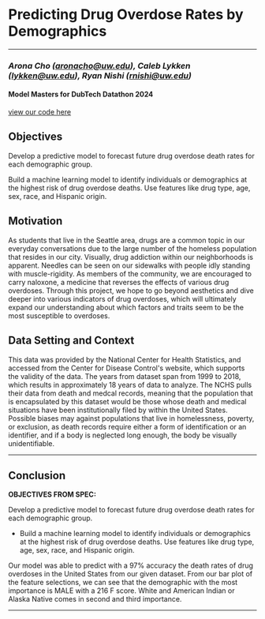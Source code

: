# **Predicting Drug Overdose Rates by Demographics**
___

### *Arona Cho (aronacho@uw.edu), Caleb Lykken (lykken@uw.edu), Ryan Nishi (rnishi@uw.edu)*

#### Model Masters for DubTech Datathon 2024

[view our code here](https://nbviewer.org/github/Caleb-Lykken/datathon-model-masters-uw/blob/main/Model_Masters_Datathon_2024.ipynb)

## Objectives

Develop a predictive model to forecast future drug overdose death rates for each demographic group.

Build a machine learning model to identify individuals or demographics at the highest risk of drug overdose deaths. Use features like drug type, age, sex, race, and Hispanic origin.
## Motivation
As students that live in the Seattle area, drugs are a common topic in our everyday conversations due to the large number of the homeless population that resides in our city. Visually, drug addiction within our neighborhoods is apparent. Needles can be seen on our sidewalks with people idly standing with muscle-rigidity. As members of the community, we are encouraged to carry naloxone, a medicine that reverses the effects of various drug overdoses. Through this project, we hope to go beyond aesthetics and dive deeper into various indicators of drug overdoses, which will ultimately expand our understanding about which factors and traits seem to be the most susceptible to overdoses.
## Data Setting and Context

This data was provided by the National Center for Health Statistics, and accessed from the Center for Disease Control's website, which supports the validity of the data. The years from dataset span from 1999 to 2018, which results in approximately 18 years of data to analyze. The NCHS pulls their data from death and medcal records, meaning that the population that is encapsulated by this dataset would be those whose death and medical situations have been institutionally filed by within the United States. Possible biases may against populations that live in homelessness, poverty, or exclusion, as death records require either a form of identification or an identifier, and if a body is neglected long enough, the body be visually unidentifiable.

___
## Conclusion

**OBJECTIVES FROM SPEC:**


Develop a predictive model to forecast future drug overdose death rates for each demographic group.

- Build a machine learning model to identify individuals or demographics at the highest risk of drug overdose deaths. Use features like drug type, age, sex, race, and Hispanic origin.

Our model was able to predict with a 97% accuracy the death rates of drug overdoses in the United States from our given dataset. From our bar plot of the feature selections, we can see that the demographic with the most importance is MALE with a 216 F score. White and American Indian or Alaska Native comes in second and third importance.

___

